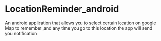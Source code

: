 # LocationReminder_android
An android application that allows you to select certain location on google Map to remember ,and any time you go to this location the app will send you notification
